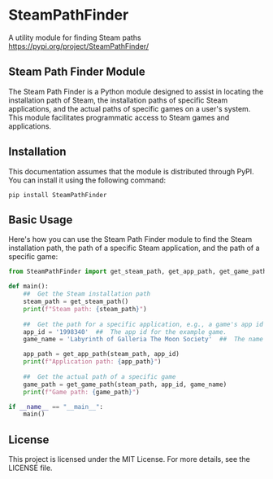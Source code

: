 # SteamPathFinder
A utility module for finding Steam paths<BR>
https://pypi.org/project/SteamPathFinder/



## Steam Path Finder Module

The Steam Path Finder is a Python module designed to assist in locating the installation path of Steam, the installation paths of specific Steam applications, and the actual paths of specific games on a user's system. This module facilitates programmatic access to Steam games and applications.


## Installation

This documentation assumes that the module is distributed through PyPI. You can install it using the following command:

```command
pip install SteamPathFinder
```


## Basic Usage

Here's how you can use the Steam Path Finder module to find the Steam installation path, the path of a specific Steam application, and the path of a specific game:

```python
from SteamPathFinder import get_steam_path, get_app_path, get_game_path

def main():
    ##  Get the Steam installation path
    steam_path = get_steam_path()
    print(f"Steam path: {steam_path}")
    
    ##  Get the path for a specific application, e.g., a game's app id
    app_id = '1998340'  ##  The app id for the example game.
    game_name = 'Labyrinth of Galleria The Moon Society'  ##  The name of the game folder.

    app_path = get_app_path(steam_path, app_id)
    print(f"Application path: {app_path}")
    
    ##  Get the actual path of a specific game
    game_path = get_game_path(steam_path, app_id, game_name)
    print(f"Game path: {game_path}")

if __name__ == "__main__":
    main()
```

## License

This project is licensed under the MIT License. For more details, see the LICENSE file.
